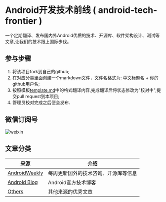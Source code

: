 # Android开发技术前线 ( android-tech-frontier )
一个定期翻译、发布国内外Android优质的技术、开源库、软件架构设计、测试等文章,让我们的技术跟上国际步伐。


## 参与步骤
1. 将该项目fork到自己的github;
2. 在对应分类里面创建一个markdown文件，文件名格式为: 中文标题名 + 你的github用户名;
3. 按照模板[template.md](template.md)中的格式翻译内容,完成翻译后将状态修改为"校对中",提交pull request到本项目;
4. 管理员校对完成之后便会发布.   


## 微信订阅号
![weixin](http://img.blog.csdn.net/20150320083829337)


## 文章分类
|   来源    |   介绍     |
|----------|-------------|
| [AndroidWeekly](androidweekly) | 每周更新国外的技术咨询、开源库等信息 |
| [Android Blog](android-blog) | Android官方技术博客 |
| [Others](others) | 其他来源的优秀文章 |

